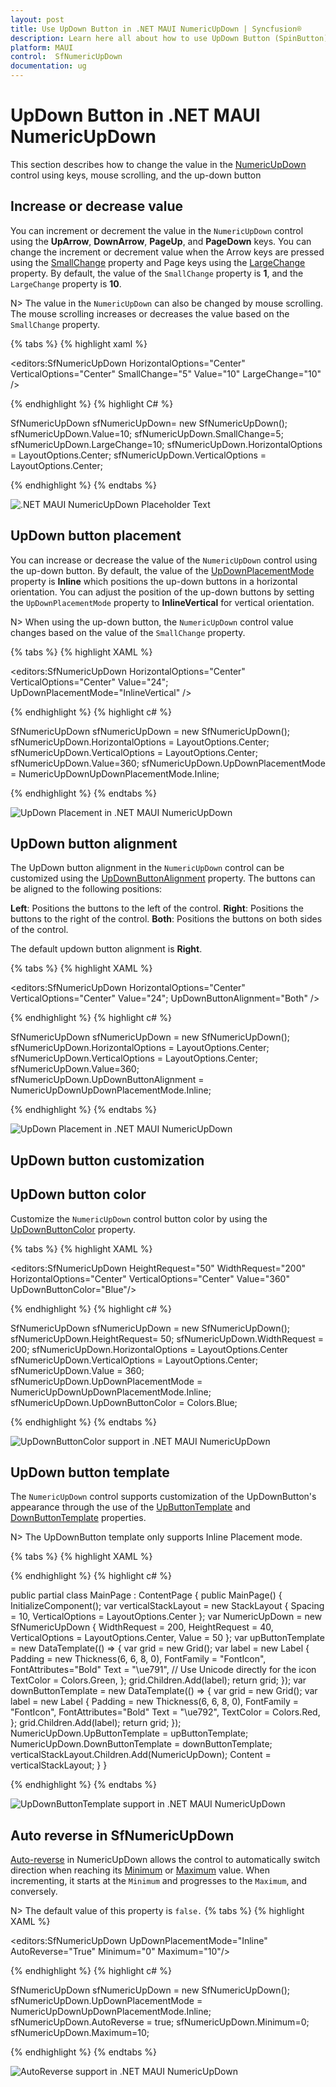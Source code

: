 ```yaml
---
layout: post
title: Use UpDown Button in .NET MAUI NumericUpDown | Syncfusion®
description: Learn here all about how to use UpDown Button (SpinButton) in Syncfusion® .NET MAUI NumericUpDown (SfNumericUpDown) control and more.
platform: MAUI
control:  SfNumericUpDown
documentation: ug
---
```


# UpDown Button in .NET MAUI NumericUpDown

This section describes how to change the value in the [NumericUpDown](https://help.syncfusion.com/cr/maui-toolkit/Syncfusion.Maui.Toolkit.NumericUpDown.SfNumericUpDown.html) control using keys, mouse scrolling, and the up-down button

## Increase or decrease value

You can increment or decrement the value in the `NumericUpDown` control using the **UpArrow**, **DownArrow**, **PageUp**, and **PageDown** keys. You can change the increment or decrement value when the Arrow keys are pressed using the [SmallChange](https://help.syncfusion.com/cr/maui-toolkit/Syncfusion.Maui.Toolkit.NumericUpDown.SfNumericUpDown.html#Syncfusion_Maui_Toolkit_NumericUpDown_SfNumericUpDown_SmallChange) property and Page keys using the [LargeChange](https://help.syncfusion.com/cr/maui-toolkit/Syncfusion.Maui.Toolkit.NumericUpDown.SfNumericUpDown.html#Syncfusion_Maui_Toolkit_NumericUpDown_SfNumericUpDown_Large) property. By default, the value of the `SmallChange` property is **1**, and the `LargeChange` property is **10**. 

N> The value in the `NumericUpDown` can also be changed by mouse scrolling. The mouse scrolling increases or decreases the value based on the `SmallChange` property.

{% tabs %}
{% highlight xaml %}

<editors:SfNumericUpDown HorizontalOptions="Center"
                         VerticalOptions="Center" 
                         SmallChange="5"
                         Value="10"
                         LargeChange="10" />

{% endhighlight %}
{% highlight C# %}

SfNumericUpDown sfNumericUpDown= new SfNumericUpDown();
sfNumericUpDown.Value=10;
sfNumericUpDown.SmallChange=5;
sfNumericUpDown.LargeChange=10;
sfNumericUpDown.HorizontalOptions = LayoutOptions.Center;
sfNumericUpDown.VerticalOptions = LayoutOptions.Center;

{% endhighlight %}
{% endtabs %}

![.NET MAUI NumericUpDown Placeholder Text](UpDownButton_images/valuechange-bykeys.gif)

## UpDown button placement

You can increase or decrease the value of the `NumericUpDown` control using the up-down button. By default, the value of the [UpDownPlacementMode](https://help.syncfusion.com/cr/maui-toolkit/Syncfusion.Maui.Toolkit.NumericUpDown.SfNumericUpDown.html#Syncfusion_Maui_Toolkit_NumericUpDown_SfNumericUpDown_UpDownPlacementMode) property is **Inline** which positions the up-down buttons in a horizontal orientation. You can adjust the position of the up-down buttons by setting the `UpDownPlacementMode` property to **InlineVertical** for vertical orientation.

N> When using the up-down button, the `NumericUpDown` control value changes based on the value of the `SmallChange` property.

{% tabs %}
{% highlight XAML %}

<editors:SfNumericUpDown HorizontalOptions="Center"
                         VerticalOptions="Center"
                         Value="24";
                         UpDownPlacementMode="InlineVertical" />
                     
{% endhighlight %}
{% highlight c# %}

SfNumericUpDown sfNumericUpDown = new SfNumericUpDown();
sfNumericUpDown.HorizontalOptions = LayoutOptions.Center;
sfNumericUpDown.VerticalOptions = LayoutOptions.Center;
sfNumericUpDown.Value=360;
sfNumericUpDown.UpDownPlacementMode = NumericUpDownUpDownPlacementMode.Inline;

{% endhighlight %}
{% endtabs %}

![UpDown Placement in .NET MAUI NumericUpDown](UpDownButton_images/UpDownButtonPlacement.png)

## UpDown button alignment

The UpDown button alignment in the `NumericUpDown` control can be customized using the [UpDownButtonAlignment](https://help.syncfusion.com/cr/maui-toolkit/Syncfusion.Maui.Toolkit.NumericUpDown.SfNumericUpDown.html#Syncfusion_Maui_Toolkit_NumericUpDown_SfNumericUpDown_UpDownButtonAlignment) property. The buttons can be aligned to the following positions:

**Left**: Positions the buttons to the left of the control. 
**Right**: Positions the buttons to the right of the control. 
**Both**: Positions the buttons on both sides of the control. 

The default updown button alignment is **Right**.

{% tabs %}
{% highlight XAML %}

<editors:SfNumericUpDown HorizontalOptions="Center"
                         VerticalOptions="Center"
                         Value="24";
                         UpDownButtonAlignment="Both" />
                     
{% endhighlight %}
{% highlight c# %}

SfNumericUpDown sfNumericUpDown = new SfNumericUpDown();
sfNumericUpDown.HorizontalOptions = LayoutOptions.Center;
sfNumericUpDown.VerticalOptions = LayoutOptions.Center;
sfNumericUpDown.Value=360;
sfNumericUpDown.UpDownButtonAlignment = NumericUpDownUpDownPlacementMode.Inline;

{% endhighlight %}
{% endtabs %}

![UpDown Placement in .NET MAUI NumericUpDown](UpDownButton_images/upDownButtonAlignment.png)

## UpDown button customization

## UpDown button color

Customize the `NumericUpDown` control button color by using the [UpDownButtonColor](https://help.syncfusion.com/cr/maui-toolkit/Syncfusion.Maui.Toolkit.NumericUpDown.SfNumericUpDown.html#Syncfusion_Maui_Toolkit_NumericUpDown_SfNumericUpDown_UpDownButtonColor) property.

{% tabs %}
{% highlight XAML %}

<editors:SfNumericUpDown HeightRequest="50"
                         WidthRequest="200"
                         HorizontalOptions="Center"
                         VerticalOptions="Center"
                         Value="360"
                         UpDownButtonColor="Blue"/>
                     
{% endhighlight %}
{% highlight c# %}

SfNumericUpDown sfNumericUpDown = new SfNumericUpDown();
sfNumericUpDown.HeightRequest= 50;
sfNumericUpDown.WidthRequest = 200;
sfNumericUpDown.HorizontalOptions = LayoutOptions.Center
sfNumericUpDown.VerticalOptions = LayoutOptions.Center;
sfNumericUpDown.Value = 360;
sfNumericUpDown.UpDownPlacementMode = NumericUpDownUpDownPlacementMode.Inline;
sfNumericUpDown.UpDownButtonColor = Colors.Blue;

{% endhighlight %}
{% endtabs %}

![UpDownButtonColor support in .NET MAUI NumericUpDown](UpDownButton_images/UpDownButtonColor.png)

## UpDown button template

The `NumericUpDown` control supports customization of the UpDownButton's appearance through the use of the [UpButtonTemplate](https://help.syncfusion.com/cr/maui-toolkit/Syncfusion.Maui.Toolkit.NumericUpDown.SfNumericUpDown.html#Syncfusion_Maui_Toolkit_NumericUpDown_SfNumericUpDown_UpButtonTemplate) and [DownButtonTemplate](https://help.syncfusion.com/cr/maui-toolkit/Syncfusion.Maui.Toolkit.NumericUpDown.SfNumericUpDown.html#Syncfusion_Maui_Toolkit_NumericUpDown_SfNumericUpDown_DownButtonTemplate) properties.

N> The UpDownButton template only supports Inline Placement mode.

{% tabs %}
{% highlight XAML %}

<VerticalStackLayout Spacing="10" VerticalOptions="Center">
    <editors:SfNumericUpDown x:Name="NumericUpDown"
                             WidthRequest="200"
                             HeightRequest="40" 
                             VerticalOptions="Center"
                             Value="50">
        <editors:SfNumericUpDown.UpButtonTemplate>
            <DataTemplate>
                <Grid>
                    <Label  Text="&#xe791;" 
                            FontFamily="FontIcon"  
                            FontAttributes="Bold" 
                            Padding="6,6,8,0" 
                            TextColor="Green" />
                </Grid>
            </DataTemplate>
        </editors:SfNumericUpDown.UpButtonTemplate>
        <editors:SfNumericUpDown.DownButtonTemplate>
            <DataTemplate>
                <Grid>
                    <Label  Text="&#xe792;" 
                            FontFamily="FontIcon"  
                            FontAttributes="Bold" 
                            Padding="6,6,8,0" 
                            TextColor="Red" />
                </Grid>
            </DataTemplate>
        </editors:SfNumericUpDown.DownButtonTemplate>
    </editors:SfNumericUpDown>
</VerticalStackLayout>
                     
{% endhighlight %}
{% highlight c# %}

 public partial class MainPage : ContentPage
 {
     public MainPage()
     {
         InitializeComponent();
         var verticalStackLayout = new StackLayout
         {
             Spacing = 10,
             VerticalOptions = LayoutOptions.Center
         };
         var NumericUpDown = new SfNumericUpDown
         {
             WidthRequest = 200,
             HeightRequest = 40,
             VerticalOptions = LayoutOptions.Center,
             Value = 50
         };
         var upButtonTemplate = new DataTemplate(() =>
         {
             var grid = new Grid();
             var label = new Label
             {
                 Padding = new Thickness(6, 6, 8, 0),
                 FontFamily = "FontIcon",
                 FontAttributes="Bold" 
                 Text = "\ue791", // Use Unicode directly for the icon
                 TextColor = Colors.Green,
             };
             grid.Children.Add(label);
             return grid;
         });
         var downButtonTemplate = new DataTemplate(() =>
         {
             var grid = new Grid();
             var label = new Label
             {
                 Padding = new Thickness(6, 6, 8, 0),
                 FontFamily = "FontIcon",
                 FontAttributes="Bold" 
                 Text = "\ue792",
                 TextColor = Colors.Red,
             };
             grid.Children.Add(label);
             return grid;
         });
         NumericUpDown.UpButtonTemplate = upButtonTemplate;
         NumericUpDown.DownButtonTemplate = downButtonTemplate;
         verticalStackLayout.Children.Add(NumericUpDown);
         Content = verticalStackLayout;
     }
 }

{% endhighlight %}
{% endtabs %}

![UpDownButtonTemplate support in .NET MAUI NumericUpDown](UpDownButton_images/UpDownButtonTemplate.png)

## Auto reverse in SfNumericUpDown

[Auto-reverse](https://help.syncfusion.com/cr/maui-toolkit/Syncfusion.Maui.Toolkit.NumericUpDown.SfNumericUpDown.html#Syncfusion_Maui_Toolkit_NumericUpDown_SfNumericUpDown_AutoReverse) in NumericUpDown allows the control to automatically switch direction when reaching its [Minimum](https://help.syncfusion.com/cr/maui-toolkit/Syncfusion.Maui.Toolkit.NumericEntry.SfNumericEntry.html#Syncfusion_Maui_Toolkit_NumericEntry_SfNumericEntry_Minimum) or [Maximum](https://help.syncfusion.com/cr/maui-toolkit/Syncfusion.Maui.Toolkit.NumericEntry.SfNumericEntry.html#Syncfusion_Maui_Toolkit_NumericEntry_SfNumericEntry_Maximum) value. When incrementing, it starts at the `Minimum` and progresses to the `Maximum`, and conversely.

N> The default value of this property is `false.`
{% tabs %}
{% highlight XAML %}

<editors:SfNumericUpDown UpDownPlacementMode="Inline"
                        AutoReverse="True"
                        Minimum="0"
                        Maximum="10"/>
                        
                     
{% endhighlight %}
{% highlight c# %}

SfNumericUpDown sfNumericUpDown = new SfNumericUpDown();
sfNumericUpDown.UpDownPlacementMode = NumericUpDownUpDownPlacementMode.Inline;
sfNumericUpDown.AutoReverse = true;
sfNumericUpDown.Minimum=0;
sfNumericUpDown.Maximum=10;

{% endhighlight %}
{% endtabs %}

![AutoReverse support in .NET MAUI NumericUpDown](UpDownButton_images/AutoReverseSupport.gif)

